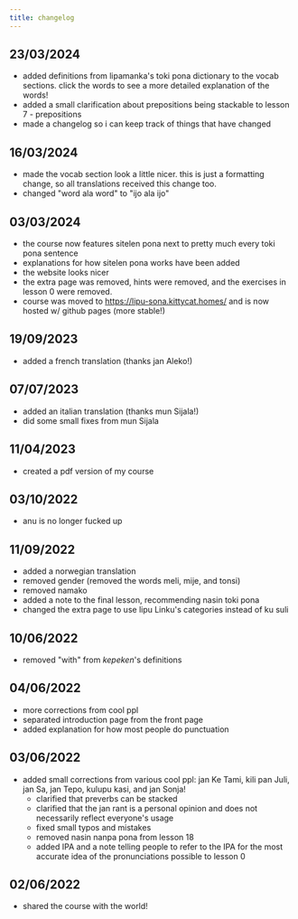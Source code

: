 ```yaml
---
title: changelog
---
```


## 23/03/2024
- added definitions from lipamanka's toki pona dictionary to the vocab sections. click the words to see a more detailed explanation of the words!
- added a small clarification about prepositions being stackable to lesson 7 - prepositions
- made a changelog so i can keep track of things that have changed

## 16/03/2024
- made the vocab section look a little nicer. this is just a formatting change, so all translations received this change too.
- changed "word ala word" to "ijo ala ijo"

## 03/03/2024
- the course now features sitelen pona next to pretty much every toki pona sentence
- explanations for how sitelen pona works have been added
- the website looks nicer
- the extra page was removed, hints were removed, and the exercises in lesson 0 were removed.
- course was moved to https://lipu-sona.kittycat.homes/ and is now hosted w/ github pages (more stable!)

## 19/09/2023
- added a french translation (thanks jan Aleko!)

## 07/07/2023
- added an italian translation (thanks mun Sijala!)
- did some small fixes from mun Sijala

## 11/04/2023
- created a pdf version of my course

## 03/10/2022
- anu is no longer fucked up

## 11/09/2022
- added a norwegian translation
- removed gender (removed the words meli, mije, and tonsi)
- removed namako
- added a note to the final lesson, recommending nasin toki pona
- changed the extra page to use lipu Linku's categories instead of ku suli

## 10/06/2022
- removed "with" from *kepeken*'s definitions

## 04/06/2022
- more corrections from cool ppl
- separated introduction page from the front page
- added explanation for how most people do punctuation

## 03/06/2022
- added small corrections from various cool ppl: jan Ke Tami, kili pan Juli, jan Sa, jan Tepo, kulupu kasi, and jan Sonja!
    - clarified that preverbs can be stacked
    - clarified that the jan rant is a personal opinion and does not necessarily reflect everyone's usage
    - fixed small typos and mistakes
    - removed nasin nanpa pona from lesson 18
    - added IPA and a note telling people to refer to the IPA for the most accurate idea of the pronunciations possible to lesson 0

## 02/06/2022
- shared the course with the world!